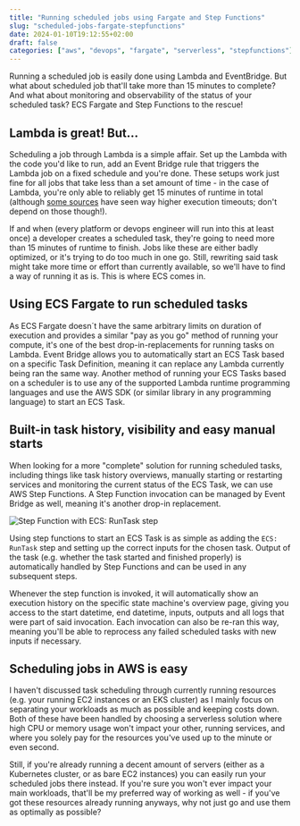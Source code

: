 ```yaml
---
title: "Running scheduled jobs using Fargate and Step Functions"
slug: "scheduled-jobs-fargate-stepfunctions"
date: 2024-01-10T19:12:55+02:00
draft: false
categories: ["aws", "devops", "fargate", "serverless", "stepfunctions"]
---
```


Running a scheduled job is easily done using Lambda and EventBridge. But what about scheduled job that'll take more than 15 minutes to complete? And what about monitoring and observability of the status of your scheduled task? ECS Fargate and Step Functions to the rescue!

<!--more-->

## Lambda is great! But...
Scheduling a job through Lambda is a simple affair. Set up the Lambda with the code you'd like to run, add an Event Bridge rule that triggers the Lambda job on a fixed schedule and you're done. These setups work just fine for all jobs that take less than a set amount of time - in the case of Lambda, you're only able to reliably get 15 minutes of runtime in total (although [some sources](https://www.pluralsight.com/resources/blog/cloud/how-long-does-aws-lambda-keep-your-idle-functions-around-before-a-cold-start) have seen way higher execution timeouts; don't depend on those though!). 

If and when (every platform or devops engineer will run into this at least once) a developer creates a scheduled task, they're going to need more than 15 minutes of runtime to finish. Jobs like these are either badly optimized, or it's trying to do too much in one go. Still, rewriting said task might take more time or effort than currently available, so we'll have to find a way of running it as is. This is where ECS comes in.


## Using ECS Fargate to run scheduled tasks
As ECS Fargate doesn´t have the same arbitrary limits on duration of execution and provides a similar "pay as you go" method of running your compute, it's one of the best drop-in-replacements for running tasks on Lambda. Event Bridge allows you to automatically start an ECS Task based on a specific Task Definition, meaning it can replace any Lambda currently being ran the same way.
Another method of running your ECS Tasks based on a scheduler is to use any of the supported Lambda runtime programming languages and use the AWS SDK (or similar library in any programming language) to start an ECS Task.

## Built-in task history, visibility and easy manual starts
When looking for a more "complete" solution for running scheduled tasks, including things like task history overviews, manually starting or restarting services and monitoring the current status of the ECS Task, we can use AWS Step Functions. A Step Function invocation can be managed by Event Bridge as well, meaning it's another drop-in replacement.

![Step Function with ECS: RunTask step](/images/2-fargate-tasks-scheduled-jobs-stepfunctions/step_functions_overview.png)

Using step functions to start an ECS Task is as simple as adding the `ECS: RunTask` step and setting up the correct inputs for the chosen task. Output of the task (e.g. whether the task started and finished properly) is automatically handled by Step Functions and can be used in any subsequent steps.

Whenever the step function is invoked, it will automatically show an execution history on the specific state machine's overview page, giving you access to the start datetime, end datetime, inputs, outputs and all logs that were part of said invocation. Each invocation can also be re-ran this way, meaning you'll be able to reprocess any failed scheduled tasks with new inputs if necessary.

## Scheduling jobs in AWS is easy
I haven't discussed task scheduling through currently running resources (e.g. your running EC2 instances or an EKS cluster) as I mainly focus on separating your workloads as much as possible and keeping costs down. Both of these have been handled by choosing a serverless solution where high CPU or memory usage won't impact your other, running services, and where you solely pay for the resources you've used up to the minute or even second.

Still, if you're already running a decent amount of servers (either as a Kubernetes cluster, or as bare EC2 instances) you can easily run your scheduled jobs there instead. If you're sure you won't ever impact your main workloads, that'll be my preferred way of working as well - if you've got these resources already running anyways, why not just go and use them as optimally as possible?